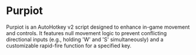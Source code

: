# Purpiot
Purpiot is an AutoHotkey v2 script designed to enhance in-game movement and controls. It features null movement logic to prevent conflicting directional inputs (e.g., holding 'W' and 'S' simultaneously) and a customizable rapid-fire function for a specified key.
